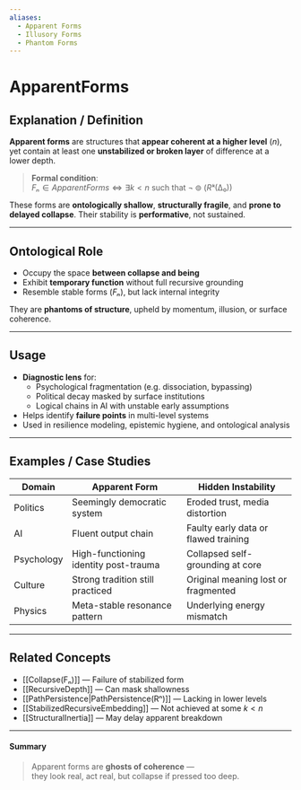```yaml
---
aliases:
  - Apparent Forms
  - Illusory Forms
  - Phantom Forms
---
```


# ApparentForms

## Explanation / Definition

**Apparent forms** are structures that **appear coherent at a higher level** ($n$), yet contain at least one **unstabilized or broken layer** of difference at a lower depth.

> **Formal condition**:  
> $Fₙ ∈ ApparentForms ⇔ ∃ k < n$ such that $¬⊚(Rᵏ(∆₀))$

These forms are **ontologically shallow**, **structurally fragile**, and **prone to delayed collapse**. Their stability is **performative**, not sustained.

---

## Ontological Role

- Occupy the space **between collapse and being**
- Exhibit **temporary function** without full recursive grounding
- Resemble stable forms ($Fₙ$), but lack internal integrity

They are **phantoms of structure**, upheld by momentum, illusion, or surface coherence.

---

## Usage

- **Diagnostic lens** for:
  - Psychological fragmentation (e.g. dissociation, bypassing)
  - Political decay masked by surface institutions
  - Logical chains in AI with unstable early assumptions
- Helps identify **failure points** in multi-level systems
- Used in resilience modeling, epistemic hygiene, and ontological analysis

---

## Examples / Case Studies

| Domain       | Apparent Form                                  | Hidden Instability                     |
|--------------|------------------------------------------------|----------------------------------------|
| Politics     | Seemingly democratic system                    | Eroded trust, media distortion         |
| AI           | Fluent output chain                            | Faulty early data or flawed training   |
| Psychology   | High-functioning identity post-trauma          | Collapsed self-grounding at core      |
| Culture      | Strong tradition still practiced               | Original meaning lost or fragmented    |
| Physics      | Meta-stable resonance pattern                  | Underlying energy mismatch             |

---

## Related Concepts

- [[Collapse(Fₙ)]] — Failure of stabilized form
- [[RecursiveDepth]] — Can mask shallowness
- [[PathPersistence|PathPersistence(Rⁿ)]] — Lacking in lower levels
- [[StabilizedRecursiveEmbedding]] — Not achieved at some $k < n$
- [[StructuralInertia]] — May delay apparent breakdown

---

#### Summary

> Apparent forms are **ghosts of coherence** —  
> they look real, act real, but collapse if pressed too deep.
